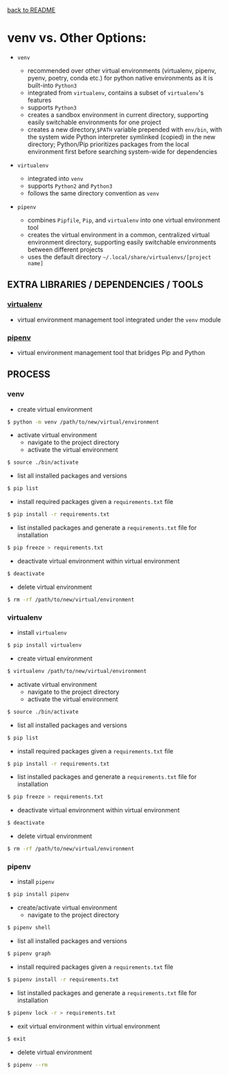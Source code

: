 [back to README](README.md)
# venv vs. Other Options:
- `venv`
    - recommended over other virtual environments (virtualenv, pipenv, pyenv, poetry, conda etc.) for python native environments as it is built-into `Python3`
    - integrated from `virtualenv`, contains a subset of `virtualenv`'s features
    - supports `Python3`
    - creates a sandbox environment in current directory, supporting easily switchable environments for one project
    - creates a new directory,`$PATH` variable prepended with `env/bin`, with the system wide Python interpreter symlinked (copied) in the new directory; Python/Pip prioritizes packages from the local environment first before searching system-wide for dependencies

- `virtualenv`
    - integrated into `venv`
    - supports `Python2` and `Python3`
    - follows the same directory convention as `venv`

- `pipenv`
    - combines `Pipfile`, `Pip`, and `virtualenv` into one virtual environment tool
    - creates the virtual environment in a common, centralized virtual environment directory, supporting easily switchable environments between different projects
    - uses the default directory `~/.local/share/virtualenvs/[project name]`

## EXTRA LIBRARIES / DEPENDENCIES / TOOLS
### [virtualenv](https://virtualenv.pypa.io/en/latest/)
- virtual environment management tool integrated under the `venv` module

### [pipenv](https://pipenv.pypa.io/en/latest/)
- virtual environment management tool that bridges Pip and Python


## PROCESS
### venv
- create virtual environment

```Zsh
$ python -m venv /path/to/new/virtual/environment
 ```

- activate virtual environment
    - navigate to the project directory
    - activate the virtual environment

```Zsh
$ source ./bin/activate
```

- list all installed packages and versions

```Zsh
$ pip list
```

- install required packages given a `requirements.txt` file

```Zsh
$ pip install -r requirements.txt
```

- list installed packages and generate a `requirements.txt` file for installation 

```Zsh
$ pip freeze > requirements.txt
```

- deactivate virtual environment within virtual environment

```Zsh
$ deactivate
```

- delete virtual environment
```Zsh
$ rm -rf /path/to/new/virtual/environment
```

### virtualenv
- install `virtualenv`

```Zsh
$ pip install virtualenv
```

- create virtual environment

```Zsh
$ virtualenv /path/to/new/virtual/environment
 ```

- activate virtual environment
    - navigate to the project directory
    - activate the virtual environment

```Zsh
$ source ./bin/activate
```

- list all installed packages and versions

```Zsh
$ pip list
```

- install required packages given a `requirements.txt` file

```Zsh
$ pip install -r requirements.txt
```

- list installed packages and generate a `requirements.txt` file for installation

```Zsh
$ pip freeze > requirements.txt
```

- deactivate virtual environment within virtual environment

```Zsh
$ deactivate
```

- delete virtual environment
```Zsh
$ rm -rf /path/to/new/virtual/environment
```

### pipenv
- install `pipenv`

```Zsh
$ pip install pipenv
```

- create/activate virtual environment
    - navigate to the project directory

```Zsh
$ pipenv shell
```

- list all installed packages and versions

```Zsh
$ pipenv graph
```

- install required packages given a `requirements.txt` file

```Zsh
$ pipenv install -r requirements.txt
```

- list installed packages and generate a `requirements.txt` file for installation 

```Zsh
$ pipenv lock -r > requirements.txt
```

- exit virtual environment within virtual environment

```Zsh
$ exit
```

- delete virtual environment
```Zsh
$ pipenv --rm
```
